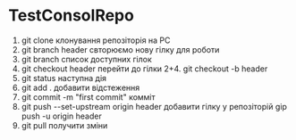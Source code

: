 # TestConsolRepo

1. git clone клонування репозіторія на PC
2. git branch header свторюємо нову гілку для роботи
3. git branch список доступних гілок
4. git checkout header перейти до гілки
   2+4. git checkout -b header
5. git status наступна дія
6. git add . добавити відстеження
7. git commit -m "first commit" комміт
8. git push --set-upstream origin header добавити гілку у репозіторій
   gip push -u origin header
9. git pull получити зміни

